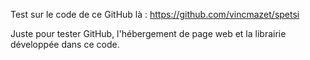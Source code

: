 Test sur le code de ce GitHub là : https://github.com/vincmazet/spetsi

Juste pour tester GitHub, l'hébergement de page web et la librairie développée dans ce code.
